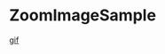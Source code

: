 # ZoomImageSample

[gif](https://user-images.githubusercontent.com/1640096/44251608-4288f280-a1f9-11e8-8015-65d9c606b4ce.gif)
